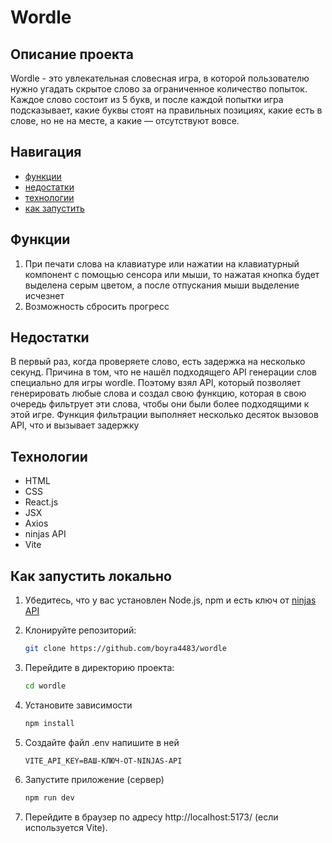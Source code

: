 
# Wordle

## Описание проекта

Wordle - это увлекательная словесная игра, в которой пользователю нужно угадать скрытое слово за ограниченное количество попыток. Каждое слово состоит из 5 букв, и после каждой попытки игра подсказывает, какие буквы стоят на правильных позициях, какие есть в слове, но не на месте, а какие — отсутствуют вовсе.


## Навигация
- [функции](#Функции)
- [недостатки](#Недостатки)
- [технологии](#Технологии)
- [как запустить](#Как-запустить-локально)

## Функции

1. При печати слова на клавиатуре или нажатии на клавиатурный компонент с помощью сенсора или мыши, то нажатая кнопка будет выделена серым цветом, а после отпускания мыши выделение исчезнет
2. Возможность сбросить прогресс

## Недостатки

В первый раз, когда проверяете слово, есть задержка на несколько секунд. Причина в том, что не нашёл подходящего API генерации слов специально для игры wordle. Поэтому взял API, который позволяет генерировать любые слова и создал свою функцию, которая в свою очередь фильтрует эти слова, чтобы они были более подходящими к этой игре. Функция фильтрации выполняет несколько десяток вызовов API, что и вызывает задержку

## Технологии
- HTML
- CSS
- React.js
- JSX
- Axios
- ninjas API
- Vite

## Как запустить локально

1. Убедитесь, что у вас установлен Node.js, npm и есть ключ от [ninjas API](https://www.api-ninjas.com/)
2. Клонируйте репозиторий:

   ```bash
   git clone https://github.com/boyra4483/wordle

3. Перейдите в директорию проекта:

   ```bash
   cd wordle

4. Установите зависимости
   ```bash
   npm install

5. Создайте файл .env напишите в ней

   `VITE_API_KEY=ВАШ-КЛЮЧ-ОТ-NINJAS-API` 

6. Запустите приложение (cервер)
   ```bash
   npm run dev

6. Перейдите в браузер по адресу http://localhost:5173/ (если используется Vite).
